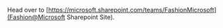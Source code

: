 Head over to [https://microsoft.sharepoint.com/teams/FashionMicrosoft](Fashion@Microsoft Sharepoint Site). 
